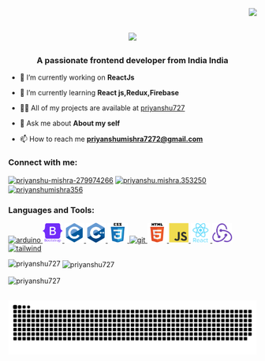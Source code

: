  <img align="right" src="https://visitor-badge.laobi.icu/badge?page_id=Priyanshu727.Priyanshu727" />
   <h1 align="center">
        <img src="https://readme-typing-svg.herokuapp.com/?font=Righteous&size=35&center=true&vCenter=true&width=500&height=70&duration=4000&lines=Hi+There!+👋;+I'm+Priyanshu+Mishra!;" />
    </h1>
<h3 align="center">A passionate frontend developer from India India</h3>

- 🔭 I’m currently working on **ReactJs**

- 🌱 I’m currently learning **React js,Redux,Firebase**

- 👨‍💻 All of my projects are available at [priyanshu727](Priyanshu727)

- 💬 Ask me about **About my self**

- 📫 How to reach me **priyanshumishra7272@gmail.com**

<h3 align="left">Connect with me:</h3>
<p align="left">
<a href="https://linkedin.com/in/priyanshu-mishra-279974266" target="blank"><img align="center" src="https://raw.githubusercontent.com/rahuldkjain/github-profile-readme-generator/master/src/images/icons/Social/linked-in-alt.svg" alt="priyanshu-mishra-279974266" height="30" width="40" /></a>
<a href="https://fb.com/priyanshu.mishra.353250" target="blank"><img align="center" src="https://raw.githubusercontent.com/rahuldkjain/github-profile-readme-generator/master/src/images/icons/Social/facebook.svg" alt="priyanshu.mishra.353250" height="30" width="40" /></a>
<a href="https://instagram.com/priyanshumishra356" target="blank"><img align="center" src="https://raw.githubusercontent.com/rahuldkjain/github-profile-readme-generator/master/src/images/icons/Social/instagram.svg" alt="priyanshumishra356" height="30" width="40" /></a>
</p>

<h3 align="left">Languages and Tools:</h3>
<p align="left"> <a href="https://www.arduino.cc/" target="_blank" rel="noreferrer"> <img src="https://cdn.worldvectorlogo.com/logos/arduino-1.svg" alt="arduino" width="40" height="40"/> </a> <a href="https://getbootstrap.com" target="_blank" rel="noreferrer"> <img src="https://raw.githubusercontent.com/devicons/devicon/master/icons/bootstrap/bootstrap-plain-wordmark.svg" alt="bootstrap" width="40" height="40"/> </a> <a href="https://www.cprogramming.com/" target="_blank" rel="noreferrer"> <img src="https://raw.githubusercontent.com/devicons/devicon/master/icons/c/c-original.svg" alt="c" width="40" height="40"/> </a> <a href="https://www.w3schools.com/cpp/" target="_blank" rel="noreferrer"> <img src="https://raw.githubusercontent.com/devicons/devicon/master/icons/cplusplus/cplusplus-original.svg" alt="cplusplus" width="40" height="40"/> </a> <a href="https://www.w3schools.com/css/" target="_blank" rel="noreferrer"> <img src="https://raw.githubusercontent.com/devicons/devicon/master/icons/css3/css3-original-wordmark.svg" alt="css3" width="40" height="40"/> </a> <a href="https://git-scm.com/" target="_blank" rel="noreferrer"> <img src="https://www.vectorlogo.zone/logos/git-scm/git-scm-icon.svg" alt="git" width="40" height="40"/> </a> <a href="https://www.w3.org/html/" target="_blank" rel="noreferrer"> <img src="https://raw.githubusercontent.com/devicons/devicon/master/icons/html5/html5-original-wordmark.svg" alt="html5" width="40" height="40"/> </a> <a href="https://developer.mozilla.org/en-US/docs/Web/JavaScript" target="_blank" rel="noreferrer"> <img src="https://raw.githubusercontent.com/devicons/devicon/master/icons/javascript/javascript-original.svg" alt="javascript" width="40" height="40"/> </a> <a href="https://reactjs.org/" target="_blank" rel="noreferrer"> <img src="https://raw.githubusercontent.com/devicons/devicon/master/icons/react/react-original-wordmark.svg" alt="react" width="40" height="40"/> </a> <a href="https://redux.js.org" target="_blank" rel="noreferrer"> <img src="https://raw.githubusercontent.com/devicons/devicon/master/icons/redux/redux-original.svg" alt="redux" width="40" height="40"/> </a> <a href="https://tailwindcss.com/" target="_blank" rel="noreferrer"> <img src="https://www.vectorlogo.zone/logos/tailwindcss/tailwindcss-icon.svg" alt="tailwind" width="40" height="40"/> </a> </p>

<p><img align="left" src="https://github-readme-stats.vercel.app/api/top-langs?username=priyanshu727&show_icons=true&locale=en&layout=compact" alt="priyanshu727" /></p>

<p>&nbsp;<img align="center" src="https://github-readme-stats.vercel.app/api?username=priyanshu727&show_icons=true&locale=en" alt="priyanshu727" /></p>

<p><img align="center" src="https://github-readme-streak-stats.herokuapp.com/?user=priyanshu727&" alt="priyanshu727" /></p>
 <div align="center">
     
   <br>
      <img alt="snake eating my contributions" src="https://raw.githubusercontent.com/salesp07/salesp07/output/github-contribution-grid-snake.svg" />
      
  
    
